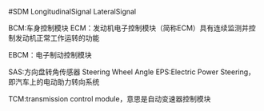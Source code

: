 #SDM
LongitudinalSignal
LateralSignal

BCM:车身控制模块
ECM：发动机电子控制模块（简称ECM）具有连续监测并控制发动机正常工作运转的功能

EBCM：电子制动控制模块

SAS:方向盘转角传感器  Steering Wheel Angle
EPS:Electric Power Steering，即汽车上的电动助力转向系统

TCM:transmission control module，意思是自动变速器控制模块
